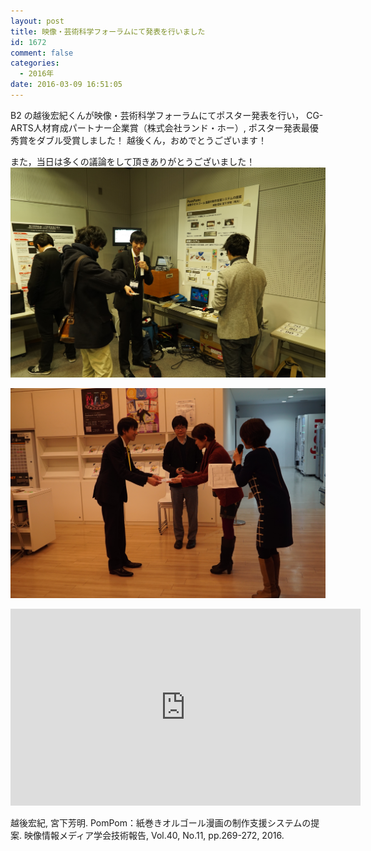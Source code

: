 ```yaml
---
layout: post
title: 映像・芸術科学フォーラムにて発表を行いました
id: 1672
comment: false
categories:
  - 2016年
date: 2016-03-09 16:51:05
---
```


B2 の越後宏紀くんが映像・芸術科学フォーラムにてポスター発表を行い，
CG-ARTS人材育成パートナー企業賞（株式会社ランド・ホー）, ポスター発表最優秀賞をダブル受賞しました！
越後くん，おめでとうございます！

また，当日は多くの議論をして頂きありがとうございました！
![DSC01691](/wp-content/uploads/2016/03/DSC01691.jpg)

![DSC01763](/wp-content/uploads/2016/03/DSC01763.jpg)


<iframe width="560" height="315" src="https://www.youtube.com/embed/U8Mu8Hmyofo" frameborder="0" allowfullscreen></iframe>

越後宏紀, 宮下芳明. PomPom：紙巻きオルゴール漫画の制作支援システムの提案. 映像情報メディア学会技術報告, Vol.40, No.11, pp.269-272, 2016.
